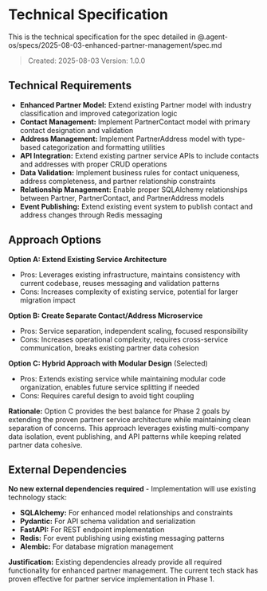 # Technical Specification

This is the technical specification for the spec detailed in @.agent-os/specs/2025-08-03-enhanced-partner-management/spec.md

> Created: 2025-08-03
> Version: 1.0.0

## Technical Requirements

- **Enhanced Partner Model:** Extend existing Partner model with industry classification and improved categorization logic
- **Contact Management:** Implement PartnerContact model with primary contact designation and validation
- **Address Management:** Implement PartnerAddress model with type-based categorization and formatting utilities
- **API Integration:** Extend existing partner service APIs to include contacts and addresses with proper CRUD operations
- **Data Validation:** Implement business rules for contact uniqueness, address completeness, and partner relationship constraints
- **Relationship Management:** Enable proper SQLAlchemy relationships between Partner, PartnerContact, and PartnerAddress models
- **Event Publishing:** Extend existing event system to publish contact and address changes through Redis messaging

## Approach Options

**Option A: Extend Existing Service Architecture**
- Pros: Leverages existing infrastructure, maintains consistency with current codebase, reuses messaging and validation patterns
- Cons: Increases complexity of existing service, potential for larger migration impact

**Option B: Create Separate Contact/Address Microservice** 
- Pros: Service separation, independent scaling, focused responsibility
- Cons: Increases operational complexity, requires cross-service communication, breaks existing partner data cohesion

**Option C: Hybrid Approach with Modular Design** (Selected)
- Pros: Extends existing service while maintaining modular code organization, enables future service splitting if needed
- Cons: Requires careful design to avoid tight coupling

**Rationale:** Option C provides the best balance for Phase 2 goals by extending the proven partner service architecture while maintaining clean separation of concerns. This approach leverages existing multi-company data isolation, event publishing, and API patterns while keeping related partner data cohesive.

## External Dependencies

**No new external dependencies required** - Implementation will use existing technology stack:
- **SQLAlchemy:** For enhanced model relationships and constraints
- **Pydantic:** For API schema validation and serialization
- **FastAPI:** For REST endpoint implementation
- **Redis:** For event publishing using existing messaging patterns
- **Alembic:** For database migration management

**Justification:** Existing dependencies already provide all required functionality for enhanced partner management. The current tech stack has proven effective for partner service implementation in Phase 1.